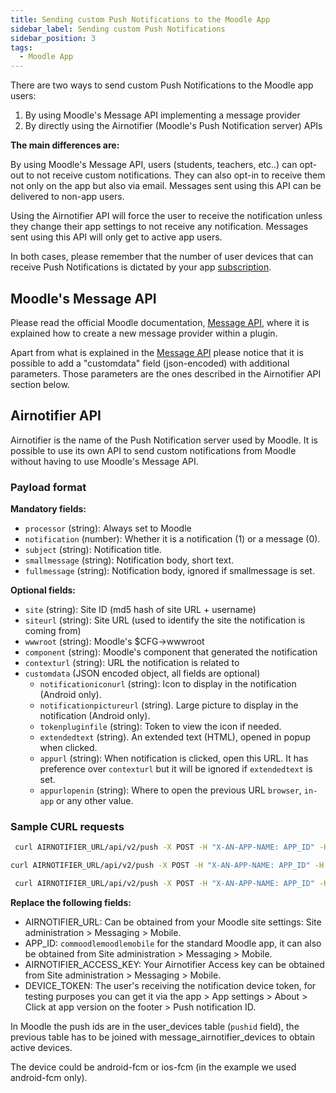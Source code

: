 ```yaml
---
title: Sending custom Push Notifications to the Moodle App
sidebar_label: Sending custom Push Notifications
sidebar_position: 3
tags:
  - Moodle App
---
```


<!-- cspell:ignore customdata -->

There are two ways to send custom Push Notifications to the Moodle app users:

1. By using Moodle's Message API implementing a message provider
2. By directly using the Airnotifier (Moodle's Push Notification server) APIs

**The main differences are:**

By using Moodle's Message API, users (students, teachers, etc..) can opt-out to not receive custom notifications. They can also opt-in to receive them not only on the app but also via email. Messages sent using this API can be delivered to non-app users.

Using the Airnotifier API will force the user to receive the notification unless they change their app settings to not receive any notification.
Messages sent using this API will only get to active app users.

In both cases, please remember that the number of user devices that can receive Push Notifications is dictated by your app [subscription](https://moodle.com/app/).

## Moodle's Message API

Please read the official Moodle documentation, [Message API](https://docs.moodle.org/dev/Message_API), where it is explained how to create a new message provider within a plugin.

Apart from what is explained in the [Message API](https://docs.moodle.org/dev/Message_API) please notice that it is possible to add a "customdata" field (json-encoded) with additional parameters. Those parameters are the ones described in the Airnotifier API section below.

## Airnotifier API

Airnotifier is the name of the Push Notification server used by Moodle. It is possible to use its own API to send custom notifications from Moodle without having to use Moodle's Message API.

### Payload format

**Mandatory fields:**

- `processor` (string): Always set to Moodle
- `notification` (number): Whether it is a notification (1) or a message (0).
- `subject` (string): Notification title.
- `smallmessage` (string): Notification body, short text.
- `fullmessage` (string): Notification body, ignored if smallmessage is set.

**Optional fields:**

- `site` (string): Site ID (md5 hash of site URL + username)
- `siteurl` (string): Site URL (used to identify the site the notification is coming from)
- `wwwroot` (string): Moodle's $CFG->wwwroot
- `component` (string): Moodle's component that generated the notification
- `contexturl` (string): URL the notification is related to
- `customdata` (JSON encoded object, all fields are optional)
  - `notificationiconurl` (string): Icon to display in the notification (Android only).
  - `notificationpictureurl` (string). Large picture to display in the notification (Android only).
  - `tokenpluginfile` (string): Token to view the icon if needed.
  - `extendedtext` (string). An extended text (HTML), opened in popup when clicked.
  - `appurl` (string): When notification is clicked, open this URL. It has preference over `contexturl` but it will be ignored if `extendedtext` is set.
  - `appurlopenin` (string): Where to open the previous URL `browser`, `in-app` or any other value.

### Sample CURL requests

```bash title="Simple notification, only subject and body:"
 curl AIRNOTIFIER_URL/api/v2/push -X POST -H "X-AN-APP-NAME: APP_ID" -H "X-AN-APP-KEY: AIRNOTIFIER_ACCESS_KEY" --data '{"device": "android-fcm", "token": "DEVICE_TOKEN",  "extra": {"processor" : "moodle", "notification": 1, "subject": "Title test", "fullmessage": "Message test"}}'
```

```bash title="Notification including an icon and picture (only displayed on Android devices) opening a popup with custom content on the app:"
curl AIRNOTIFIER_URL/api/v2/push -X POST -H "X-AN-APP-NAME: APP_ID" -H "X-AN-APP-KEY: AIRNOTIFIER_ACCESS_KEY" --data '{"device": "android-fcm", "token": "DEVICE_TOKEN", "extra": {"processor" : "moodle", "notification": 1, "subject": "Title test", "fullmessage": "Message test", "customdata": "{\\"extendedtext\\" : \\"Extended tex that will open in a popupt\\", \\"notificationiconurl\\" : \\"<https://picsum.photos/50\\">, \\"notificationpictureurl\\" : \\"<https://picsum.photos/200\\"}"}}'>
```

```bash title="Notification opening URL that can be handled by the app (a course within the app):"
 curl AIRNOTIFIER_URL/api/v2/push -X POST -H "X-AN-APP-NAME: APP_ID" -H "X-AN-APP-KEY: AIRNOTIFIER_ACCESS_KEY" --data '{"device": "android-fcm", "token": "DEVICE_TOKEN", "extra": {"processor" : "moodle", "notification": 1, "subject": "Title test", "fullmessage": "Message test", "customdata": "{ \\"appurl\\" : \\"<https://mymoodlesite.net/course/view.php?id=18\\">, \\"notificationiconurl\\" : \\"<https://picsum.photos/50\\">, \\"notificationpictureurl\\" : \\"<https://picsum.photos/200\\"}"}}'>
```

**Replace the following fields:**

- AIRNOTIFIER_URL: Can be obtained from your Moodle site settings: Site administration > Messaging > Mobile.
- APP_ID: `commoodlemoodlemobile` for the standard Moodle app, it can also be obtained from Site administration > Messaging > Mobile.
- AIRNOTIFIER_ACCESS_KEY: Your Airnotifier Access key can be obtained from Site administration > Messaging > Mobile.
- DEVICE_TOKEN: The user's receiving the notification device token, for testing purposes you can get it via the app > App settings > About > Click at app version on the footer > Push notification ID.

In Moodle the push ids are in the user_devices table (`pushid` field), the previous table has to be joined with message_airnotifier_devices to obtain active devices.

The device could be android-fcm or ios-fcm (in the example we used android-fcm only).
